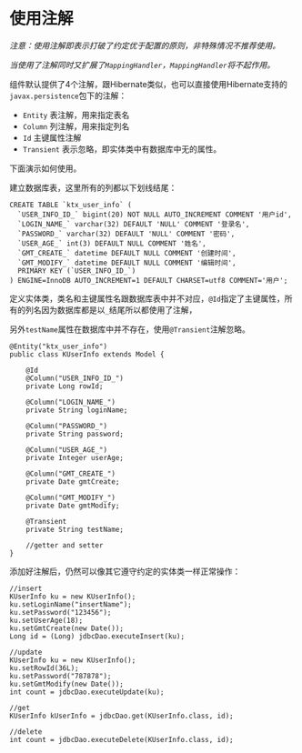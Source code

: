 # 使用注解

*注意：使用注解即表示打破了约定优于配置的原则，非特殊情况不推荐使用。*

*当使用了注解同时又扩展了`MappingHandler`，`MappingHandler`将不起作用。*

组件默认提供了4个注解，跟Hibernate类似，也可以直接使用Hibernate支持的`javax.persistence`包下的注解：

- `Entity` 表注解，用来指定表名
- `Column` 列注解，用来指定列名
- `Id` 主键属性注解
- `Transient` 表示忽略，即实体类中有数据库中无的属性。

下面演示如何使用。

建立数据库表，这里所有的列都以下划线结尾：

    CREATE TABLE `ktx_user_info` (
      `USER_INFO_ID_` bigint(20) NOT NULL AUTO_INCREMENT COMMENT '用户id',
      `LOGIN_NAME_` varchar(32) DEFAULT 'NULL' COMMENT '登录名',
      `PASSWORD_` varchar(32) DEFAULT 'NULL' COMMENT '密码',
      `USER_AGE_` int(3) DEFAULT NULL COMMENT '姓名',
      `GMT_CREATE_` datetime DEFAULT NULL COMMENT '创建时间',
      `GMT_MODIFY_` datetime DEFAULT NULL COMMENT '编辑时间',
      PRIMARY KEY (`USER_INFO_ID_`)
    ) ENGINE=InnoDB AUTO_INCREMENT=1 DEFAULT CHARSET=utf8 COMMENT='用户';

定义实体类，类名和主键属性名跟数据库表中并不对应，`@Id`指定了主键属性，所有的列名因为数据库都是以`_`结尾所以都使用了注解，

另外`testName`属性在数据库中并不存在，使用`@Transient`注解忽略。

    @Entity("ktx_user_info")
    public class KUserInfo extends Model {
    
        @Id
        @Column("USER_INFO_ID_")
        private Long rowId;
    
        @Column("LOGIN_NAME_")
        private String loginName;
    
        @Column("PASSWORD_")
        private String password;
    
        @Column("USER_AGE_")
        private Integer userAge;
    
        @Column("GMT_CREATE_")
        private Date gmtCreate;
    
        @Column("GMT_MODIFY_")
        private Date gmtModify;
    
        @Transient
        private String testName;
    
        //getter and setter
    }

添加好注解后，仍然可以像其它遵守约定的实体类一样正常操作：

    //insert
    KUserInfo ku = new KUserInfo();
    ku.setLoginName("insertName");
    ku.setPassword("123456");
    ku.setUserAge(18);
    ku.setGmtCreate(new Date());
    Long id = (Long) jdbcDao.executeInsert(ku);
    
    //update
    KUserInfo ku = new KUserInfo();
    ku.setRowId(36L);
    ku.setPassword("787878");
    ku.setGmtModify(new Date());
    int count = jdbcDao.executeUpdate(ku);
    
    //get
    KUserInfo kUserInfo = jdbcDao.get(KUserInfo.class, id);
    
    //delete
    int count = jdbcDao.executeDelete(KUserInfo.class, id);